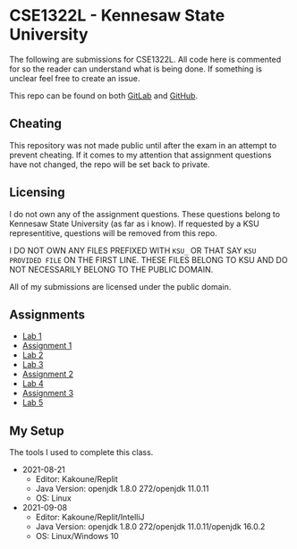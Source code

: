 # CSE1322L - Kennesaw State University
The following are submissions for CSE1322L. All code here is commented for so
the reader can understand what is being done. If something is unclear feel free
to create an issue.

This repo can be found on both [GitLab](https://gitlab.com/yemou/cse1322l) and
[GitHub](https://github.com/yemouu/cse1322l).

## Cheating
This repository was not made public until after the exam in an attempt to
prevent cheating. If it comes to my attention that assignment questions have not
changed, the repo will be set back to private.

## Licensing
I do not own any of the assignment questions. These questions belong to Kennesaw
State University (as far as i know). If requested by a KSU representitive,
questions will be removed from this repo.

I DO NOT OWN ANY FILES PREFIXED WITH `KSU_` OR THAT SAY `KSU PROVIDED FILE` ON THE
FIRST LINE. THESE FILES BELONG TO KSU AND DO NOT NECESSARILY BELONG TO THE PUBLIC
DOMAIN.

All of my submissions are licensed under the public domain.

## Assignments
  - [Lab 1](lab1/)
  - [Assignment 1](assignment1/)
  - [Lab 2](lab2/)
  - [Lab 3](lab3/)
  - [Assignment 2](assignment2/)
  - [Lab 4](lab4/)
  - [Assignment 3](assignment3/)
  - [Lab 5](lab5/)

## My Setup
The tools I used to complete this class.
  - 2021-08-21
    - Editor: Kakoune/Replit
    - Java Version: openjdk 1.8.0 272/openjdk 11.0.11
    - OS: Linux
  - 2021-09-08
    - Editor: Kakoune/Replit/IntelliJ
    - Java Version: openjdk 1.8.0 272/openjdk 11.0.11/openjdk 16.0.2
    - OS: Linux/Windows 10
